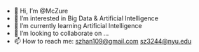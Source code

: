 - 👋 Hi, I’m @McZure
- 👀 I’m interested in Big Data & Artificial Intelligence
- 🌱 I’m currently learning Artificial Intelligence
- 💞️ I’m looking to collaborate on ...
- 📫 How to reach me: szhan109@gmail.com sz3244@nyu.edu

<!---
McZure/McZure is a ✨ special ✨ repository because its `README.md` (this file) appears on your GitHub profile.
You can click the Preview link to take a look at your changes.
--->
